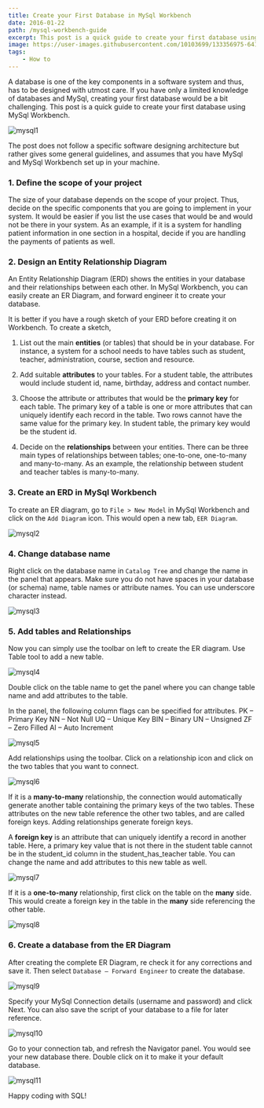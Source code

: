 ```yaml
---
title: Create your First Database in MySql Workbench
date: 2016-01-22
path: /mysql-workbench-guide
excerpt: This post is a quick guide to create your first database using MySql Workbench.
image: https://user-images.githubusercontent.com/10103699/133356975-64158712-42f1-4d2f-bb5e-6e62f0f4374a.png
tags: 
    - How to
---
```

A database is one of the key components in a software system and thus, has to be designed with utmost care. If 
you have only a limited knowledge of databases and MySql, creating your first database would be a bit challenging. 
This post is a quick guide to create your first database using MySql Workbench.

![mysql1](https://user-images.githubusercontent.com/10103699/133356975-64158712-42f1-4d2f-bb5e-6e62f0f4374a.png)

The post does not follow a specific software designing architecture but rather gives some general guidelines, and 
assumes that you have MySql and MySql Workbench set up in your machine.

### 1. Define the scope of your project

The size of your database depends on the scope of your project. Thus, decide on the specific components that 
you are going to implement in your system. It would be easier if you list the use cases that would be and would not 
be there in your system. As an example, if it is a system for handling patient information in one section in a 
hospital, decide if you are handling the payments of patients as well.

### 2. Design an Entity Relationship Diagram

An Entity Relationship Diagram (ERD) shows the entities in your database and their relationships between each other. 
In MySql Workbench, you can easily create an ER Diagram, and forward engineer it to create your database.

It is better if you have a rough sketch of your ERD before creating it on Workbench. To create a sketch,

1. List out the main **entities** (or tables) that should be in your database. For instance, a system for a school 
needs to have tables such as student, teacher, administration, course, section and resource.

2. Add suitable **attributes** to your tables. For a student table, the attributes would include student id, name, 
birthday, address and contact number.

3. Choose the attribute or attributes that would be the **primary key** for each table. The primary key of a table 
is one or more attributes that can uniquely identify each record in the table. Two rows cannot have the same 
value for the primary key. In student table, the primary key would be the student id.

4. Decide on the **relationships** between your entities. There can be three main types of relationships between 
tables; one-to-one, one-to-many and many-to-many. As an example, the relationship between student and teacher 
tables is many-to-many.

### 3. Create an ERD in MySql Workbench

To create an ER diagram, go to `File > New Model` in MySql Workbench and click on the `Add Diagram` icon. This 
would open a new tab, `EER Diagram`.

![mysql2](https://user-images.githubusercontent.com/10103699/133357445-722b54ea-5c76-4df2-a248-6b640cae7aa4.png)

### 4. Change database name

Right click on the database name in `Catalog Tree` and change the name in the panel that appears. 
Make sure you do not have spaces in your database (or schema) name, table names or attribute names. You can use 
underscore character instead.

![mysql3](https://user-images.githubusercontent.com/10103699/133357454-e2c92338-3807-4b29-a523-205a6486fd12.png)

### 5. Add tables and Relationships

Now you can simply use the toolbar on left to create the ER diagram. Use Table tool to add a new table.

![mysql4](https://user-images.githubusercontent.com/10103699/133357549-4914b13e-20ea-4c73-a2d2-331f8005e279.png)

Double click on the table name to get the panel where you can change table name and add attributes to the table.

In the panel, the following column flags can be specified for attributes.
    PK – Primary Key
    NN – Not Null
    UQ – Unique Key
    BIN – Binary
    UN – Unsigned
    ZF – Zero Filled
    AI – Auto Increment
    
![mysql5](https://user-images.githubusercontent.com/10103699/133357555-8c76f153-45ca-4c0c-a9dd-18e29fc15ae8.png)

Add relationships using the toolbar. Click on a relationship icon and click on the two tables that you want to connect.

![mysql6](https://user-images.githubusercontent.com/10103699/133357643-50fb8b66-6e8e-4875-8a0a-6bbcff2c9c16.png)

If it is a **many-to-many** relationship, the connection would automatically generate another table containing the 
primary keys of the two tables. These attributes on the new table reference the other two tables, and are called 
foreign keys. Adding relationships generate foreign keys. 

A **foreign key** is an attribute that can uniquely identify a record in another table. Here, a primary key value that 
is not there in the student table cannot be in the student_id column in the student_has_teacher table. You can 
change the name and add attributes to this new table as well.

![mysql7](https://user-images.githubusercontent.com/10103699/133357653-07722e28-318c-4156-88b4-4eccd2e967d8.png)

If it is a **one-to-many** relationship, first click on the table on the **many** side. This would create a foreign key 
in the table in the **many** side referencing the other table.

![mysql8](https://user-images.githubusercontent.com/10103699/133357863-00c113ef-1df0-42f1-9291-ccb44ab188cf.png)

### 6. Create a database from the ER Diagram

After creating the complete ER Diagram, re check it for any corrections and save it.
Then select `Database – Forward Engineer` to create the database.

![mysql9](https://user-images.githubusercontent.com/10103699/133357882-a7e43103-7671-4ad6-a53c-e7ed356cc032.png)

Specify your MySql Connection details (username and password) and click Next. You can also save the script of your 
database to a file for later reference.

![mysql10](https://user-images.githubusercontent.com/10103699/133357965-8b02f7e3-1df2-45c4-9395-09bce4425a54.png)

Go to your connection tab, and refresh the Navigator panel. You would see your new database there. Double click 
on it to make it your default database.

![mysql11](https://user-images.githubusercontent.com/10103699/133357973-0d1775e4-8c99-4bb5-9e50-c7fef5bbdff4.png)

Happy coding with SQL!
